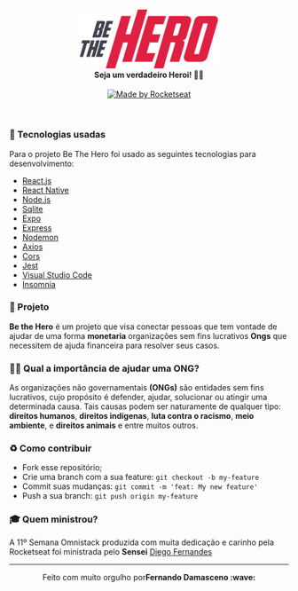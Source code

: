 <h4 align="center">
<img src="mobile/src/assets/logo@3x.png" width="250px" /><br>
 <b>Seja um verdadeiro Heroi!</b> 🦸‍♂️
</h4>
<p align="center">
  <a href="https://rocketseat.com.br">
    <img alt="Made by Rocketseat" src="https://img.shields.io/badge/made%20by-Rocketseat-red">
  </a>
</p>

<br>

### :rocket: Tecnologias usadas
Para o projeto Be The Hero foi usado as seguintes tecnologias para desenvolvimento:
- [React.js](https://pt-br.reactjs.org/)
- [React Native](https://reactnative.dev/)
- [Node.js](https://nodejs.org/en/)
- [Sqlite](https://www.sqlite.org/)
- [Expo](https://expo.io/)
- [Express](https://expressjs.com/pt-br/)
- [Nodemon](https://www.npmjs.com/package/nodemon)
- [Axios](https://www.npmjs.com/package/axios)
- [Cors](https://www.npmjs.com/package/cors)
- [Jest](https://www.npmjs.com/package/jest)
- [Visual Studio Code](https://code.visualstudio.com/)
- [Insomnia](https://insomnia.rest/)

### :muscle: Projeto

<b>Be the Hero</b> é um projeto que visa conectar pessoas que tem vontade de ajudar de uma forma <b>monetaria</b> organizações sem fins lucrativos <b>Ongs</b> que necessitem de ajuda financeira para resolver seus casos.  

### 🦸‍♂️ Qual a importância de ajudar uma ONG? <br>
As organizações não governamentais <b>(ONGs)</b> são entidades sem fins lucrativos, cujo propósito é defender, ajudar, solucionar ou atingir uma determinada causa. Tais causas podem ser naturamente de qualquer tipo: <b>direitos humanos</b>, <b>direitos indígenas</b>, <b>luta contra o racismo</b>, <b>meio ambiente</b>, e <b>direitos animais</b> e entre muitos outros.

### :recycle: Como contribuir

- Fork esse repositório;
- Crie uma branch com a sua feature: `git checkout -b my-feature`
- Commit suas mudanças: `git commit -m 'feat: My new feature'`
- Push a sua branch: `git push origin my-feature`

### :mortar_board: Quem ministrou?

A 11º Semana Omnistack produzida com muita dedicação e carinho pela Rocketseat foi ministrada pelo <b>Sensei</b> [Diego Fernandes](https://github.com/diego3g)

---

<p align="center">Feito com muito orgulho por<strong>Fernando Damasceno :wave: </p>
